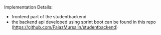 Implementation Details:
 - frontend part of the studentbackend
 - the backend api developed using sprint boot can be found in this repo (https://github.com/FaiazMursalin/studentbackend)
